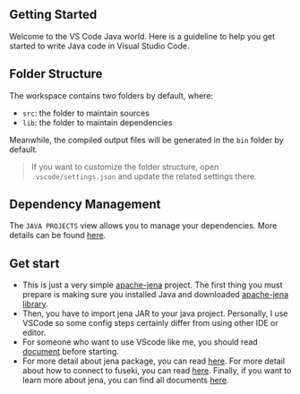 ## Getting Started

Welcome to the VS Code Java world. Here is a guideline to help you get started to write Java code in Visual Studio Code.

## Folder Structure

The workspace contains two folders by default, where:

- `src`: the folder to maintain sources
- `lib`: the folder to maintain dependencies

Meanwhile, the compiled output files will be generated in the `bin` folder by default.

> If you want to customize the folder structure, open `.vscode/settings.json` and update the related settings there.

## Dependency Management

The `JAVA PROJECTS` view allows you to manage your dependencies. More details can be found [here](https://github.com/microsoft/vscode-java-dependency#manage-dependencies).

## Get start

- This is just a very simple [apache-jena](https://jena.apache.org/) project. The first thing you must prepare is making sure you installed Java and downloaded [apache-jena library](https://jena.apache.org/download/index.cgi).
- Then, you have to import jena JAR to your java project. Personally, I use VSCode so some config steps certainly differ from using other IDE or editor.
- For someone who want to use VScode like me, you should read [document](https://code.visualstudio.com/docs/java/java-tutorial) before starting.
- For more detail about jena package, you can read [here](https://jena.apache.org/documentation/javadoc/jena). For more detail about how to connect to fuseki, you can read [here](https://jena.apache.org/documentation/rdfconnection/). Finally, if you want to learn more about jena, you can find all documents [here](https://jena.apache.org/documentation/).
